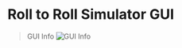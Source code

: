 # Roll to Roll Simulator GUI

> GUI Info
![GUI Info](https://user-images.githubusercontent.com/42334717/185845736-7ab5a35d-6c38-4332-a419-c79dcd225322.png)
